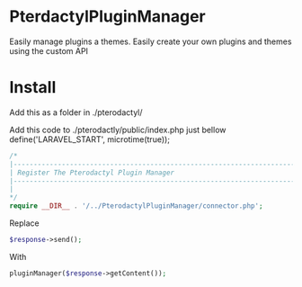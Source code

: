 #   PterdactylPluginManager
Easily manage plugins a themes. Easily create your own plugins and themes using the custom API

#   Install
Add this as a folder in ./pterodactyl/

Add this code to ./pterodactly/public/index.php just bellow define('LARAVEL_START', microtime(true));

```php
/*
|--------------------------------------------------------------------------
| Register The Pterodactyl Plugin Manager
|--------------------------------------------------------------------------
|
*/
require __DIR__ . '/../PterodactylPluginManager/connector.php';
```

Replace
```php
$response->send();
```

With
```php
pluginManager($response->getContent());
```